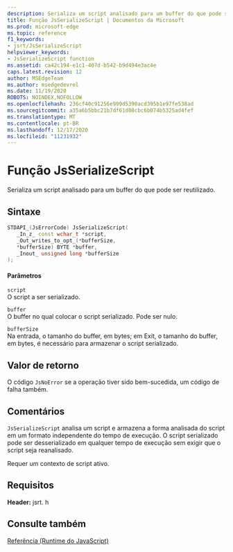 ```yaml
---
description: Serializa um script analisado para um buffer do que pode ser reutilizado.
title: Função JsSerializeScript | Documentos da Microsoft
ms.prod: microsoft-edge
ms.topic: reference
f1_keywords:
- jsrt/JsSerializeScript
helpviewer_keywords:
- JsSerializeScript function
ms.assetid: ca42c194-e1c1-407d-b542-b9d494e3ac4e
caps.latest.revision: 12
author: MSEdgeTeam
ms.author: msedgedevrel
ms.date: 11/19/2020
ROBOTS: NOINDEX,NOFOLLOW
ms.openlocfilehash: 236cf40c91256e999d5390acd395b1e97fe538ad
ms.sourcegitcommit: a35a6b5bbc21b7df61d08cbc6b074b5325ad4fef
ms.translationtype: MT
ms.contentlocale: pt-BR
ms.lasthandoff: 12/17/2020
ms.locfileid: "11231932"
---
```

# Função JsSerializeScript

Serializa um script analisado para um buffer do que pode ser reutilizado.  
  
## Sintaxe  
  
```cpp  
STDAPI_(JsErrorCode) JsSerializeScript(  
   _In_z_ const wchar_t *script,  
   _Out_writes_to_opt_(*bufferSize,  
   *bufferSize) BYTE *buffer,  
   _Inout_ unsigned long *bufferSize  
);  
```  
  
#### Parâmetros  
 `script`  
 O script a ser serializado.  
  
 `buffer`  
 O buffer no qual colocar o script serializado. Pode ser nulo.  
  
 `bufferSize`  
 Na entrada, o tamanho do buffer, em bytes; em Exit, o tamanho do buffer, em bytes, é necessário para armazenar o script serializado.  
  
## Valor de retorno  
 O código `JsNoError` se a operação tiver sido bem-sucedida, um código de falha também.  
  
## Comentários  
 `JsSerializeScript` analisa um script e armazena a forma analisada do script em um formato independente do tempo de execução. O script serializado pode ser desserializado em qualquer tempo de execução sem exigir que o script seja reanalisado.  
  
 Requer um contexto de script ativo.  
  
## Requisitos  
 **Header:** jsrt. h  
  
## Consulte também  
 [Referência (Runtime do JavaScript)](../chakra-hosting/reference-javascript-runtime.md)
